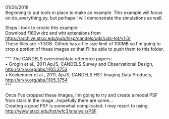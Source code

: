 01/24/2018  
Beginning to put tools in place to make an example. This example will focus on do_everything.py, but perhaps I will demonstrate the simulations as well.  

Steps I took to create this example:  
Download f160w drz and wht extensions from https://archive.stsci.edu/pub/hlsp/candels/uds/uds-tot/v1.0/  
These files are ~1.5GB. Github has a file size limit of 100MB so I'm going to crop a portion of these images so that I'll be able to push them to this folder.  

"""
The CANDELS overview/data reference papers:  
• Grogin et al., 2011 ApJS, CANDELS Survey and Observational Design, http://arxiv.org/abs/1105.3753  
• Koekemoer et al., 2011, ApJS, CANDELS HST Imaging Data Products, http://arxiv.org/abs/1105.3754  
"""  

Once I've cropped these images, I'm going to try and create a model PSF from stars in the image...hopefully there are some...  
Creating a good PSF is somewhat complicated. I may resort to using: http://www.stsci.edu/hst/wfc3/analysis/PSF
